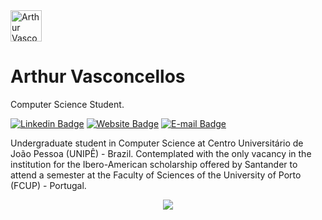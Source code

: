 <img src="https://arthurvasconcellos.com/img/av-logo.png" alt="Arthur Vasconcellos Website" width="50"/>

# Arthur Vasconcellos 

Computer Science Student.

[![Linkedin Badge](https://img.shields.io/badge/-Arthur%20Vasconcellos-0077B5?style=flat-square&logo=Linkedin&logoColor=white&link=https://www.linkedin.com/in/arthursvpb/)](https://www.linkedin.com/in/arthursvpb/)
[![Website Badge](https://img.shields.io/badge/-https://arthurvasconcellos.com-1f4037?style=flat-square&logo=xxxxxxx&logoColor=white&link=https://arthurvasconcellos.com/)](https://arthurvasconcellos.com/)
[![E-mail Badge](https://img.shields.io/badge/-contato@arthurvasconcellos.com-D44638?style=flat-square&logo=Gmail&logoColor=white&link=mailto:contato@arthurvasconcellos.com)](mailto:contato@arthurvasconcellos.com)

Undergraduate student in Computer Science at Centro Universitário de João Pessoa (UNIPÊ) - Brazil.
Contemplated with the only vacancy in the institution for the Ibero-American scholarship offered by Santander to attend a semester at the Faculty of Sciences of the University of Porto (FCUP) - Portugal.

<a href="https://wakatime.com">
  <p align="center">
    <img src="https://wakatime.com/share/@c3571930-71d1-4564-b911-67d9a00c2296/0ab48e77-bf91-411c-96eb-28ae4336657b.png" />
  </p>
</a>

